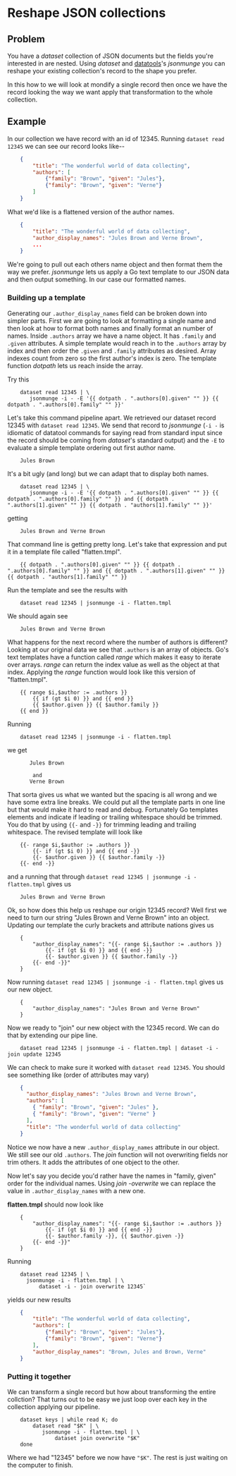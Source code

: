 
# Reshape JSON collections

## Problem

You have a _dataset_ collection of JSON documents but the fields you're 
interested in are nested.  Using _dataset_ and 
[datatools](https://github.com/caltechlibrary/datatools/releases/latest)'s 
_jsonmunge_ you can reshape your existing collection's record to the 
shape you prefer. 

In this how to we will look at mondify a single record then once we have
the record looking the way we want apply that transformation to the whole 
collection.

## Example

In our collection we have record with an id of 12345. Running 
`dataset read 12345` we can see our record looks like--

```json
    {
        "title": "The wonderful world of data collecting",
        "authors": [
            {"family": "Brown", "given": "Jules"},
            {"family": "Brown", "given": "Verne"}
        ]
    }
```

What we'd like is a flattened version of  the author names.

```json
    {
        "title": "The wonderful world of data collecting",
        "author_display_names": "Jules Brown and Verne Brown",
        ...
    }
```

We're going to pull out each others name object and then format them 
the way we prefer. _jsonmunge_ lets us apply a Go text template to our 
JSON data and then output something. In our case our formatted names.


### Building up a template

Generating our `.author_display_names` field can be broken down into 
simpler parts. First we are going to look at formatting a single name
and then look at how to format both names and finally format an number 
of names.  Inside `.authors` array we have a name object. It has 
`.family` and `.given` attributes.  A simple template would reach in 
to the `.authors` array by index and then order the `.given` and
`.family` attributes as desired. Array indexes count from zero so the 
first author's index is zero. The template function *dotpath* lets
us reach inside the array.

Try this

```shell
    dataset read 12345 | \
       jsonmunge -i - -E '{{ dotpath . ".authors[0].given" "" }} {{ dotpath . ".authors[0].family" "" }}'
```

Let's take this command pipeline apart.  We retrieved our dataset 
record 12345 with `dataset read 12345`. We send that record to 
_jsonmunge_ (`-i -` is idiomatic of datatool commands for saying read 
from standard input since the record should be coming from _dataset_'s 
standard output) and the `-E` to evaluate a simple template ordering 
out first author name.

```
    Jules Brown
```

It's a bit ugly (and long) but we can adapt that to display both names.

```shell
    dataset read 12345 | \
       jsonmunge -i - -E '{{ dotpath . ".authors[0].given" "" }} {{ dotpath . ".authors[0].family" "" }} and {{ dotpath . ".authors[1].given" "" }} {{ dotpath . "authors[1].family" "" }}'
```

getting

```
    Jules Brown and Verne Brown
```

That command line is getting pretty long. Let's take that expression 
and put it in a template file called "flatten.tmpl".

```
    {{ dotpath . ".authors[0].given" "" }} {{ dotpath . ".authors[0].family" "" }} and {{ dotpath . ".authors[1].given" "" }} {{ dotpath . "authors[1].family" "" }}
```

Run the template and see the results with

```shell
    dataset read 12345 | jsonmunge -i - flatten.tmpl
```

We should again see

```
    Jules Brown and Verne Brown
```

What happens for the next record where the number of authors is 
different? Looking at our original data we see that `.authors` is an 
array of objects. Go's text templates have a function called *range* 
which makes it easy to iterate over arrays.  *range* can return the 
index value as well as the object at that index.  Applying the *range* 
function would look like this version of "flatten.tmpl".

```
    {{ range $i,$author := .authors }}
        {{ if (gt $i 0) }} and {{ end }}
        {{ $author.given }} {{ $author.family }}
    {{ end }}
```

Running

```shell
    dataset read 12345 | jsonmunge -i - flatten.tmpl
```

we get

```
       Jules Brown

        and
       Verne Brown
```

That sorta gives us what we wanted but the spacing is all wrong and we 
have some extra line breaks. We could put all the template parts in
one line but that would make it hard to read and debug. Fortunately Go 
templates elements and indicate if leading or trailing whitespace should
be trimmed. You do that by using `{{-` and `-}}` for trimming leading 
and trailing whitespace. The revised template will look like

```
    {{- range $i,$author := .authors }}
        {{- if (gt $i 0) }} and {{ end -}}
        {{- $author.given }} {{ $author.family -}}
    {{- end -}}
```

and a running that through 
`dataset read 12345 | jsonmunge -i - flatten.tmpl` gives us

```
    Jules Brown and Verne Brown
```

Ok, so how does this help us reshape our origin 12345 record?  Well 
first we need to turn our string "Jules Brown and Verne Brown"
into an object. Updating our template the curly brackets and attribute 
nations gives us

```
    {
        "author_display_names": "{{- range $i,$author := .authors }}
            {{- if (gt $i 0) }} and {{ end -}}
            {{- $author.given }} {{ $author.family -}}
        {{- end -}}"
    }
```

Now running `dataset read 12345 | jsonmunge -i - flatten.tmpl` gives 
us our new object.

```
    {
        "author_display_names": "Jules Brown and Verne Brown"
    }
```

Now we ready to "join" our new object with the 12345 record. We can do 
that by extending our pipe line.

```shell
    dataset read 12345 | jsonmunge -i - flatten.tmpl | dataset -i - join update 12345
```

We can check to make sure it worked with `dataset read 12345`. You should 
see something like (order of attributes may vary)

```json
    {
      "author_display_names": "Jules Brown and Verne Brown",
      "authors": [
        { "family": "Brown", "given": "Jules" },
        { "family": "Brown", "given": "Verne" }
      ],
      "title": "The wonderful world of data collecting"
    }
```

Notice we now have a new `.author_display_names` attribute in our object. 
We still see our old `.authors`. The *join* function will not overwriting 
fields nor trim others.  It adds the attributes of one object to the other.

Now let's say you decide you'd rather have the names in "family, given" 
order for the individual names.  Using *join -overwrite* we can replace 
the value in `.author_display_names` with a new one.

**flatten.tmpl** should now look like

```
    {
        "author_display_names": "{{- range $i,$author := .authors }}
            {{- if (gt $i 0) }} and {{ end -}}
            {{- $author.family -}}, {{ $author.given -}}
        {{- end -}}"
    }
```

Running 

```shell
    dataset read 12345 | \
      jsonmunge -i - flatten.tmpl | \
          dataset -i - join overwrite 12345` 
```

yields our new results

```json
    {
        "title": "The wonderful world of data collecting",
        "authors": [
            {"family": "Brown", "given": "Jules"},
            {"family": "Brown", "given": "Verne"}
        ],
        "author_display_names": "Brown, Jules and Brown, Verne"
    }
```

### Putting it together

We can transform a single record but how about transforming the entire 
collction?  That turns out to be easy we just loop over each key in the 
collection applying our pipeline. 

```shell
    dataset keys | while read K; do
        dataset read "$K" | \
           jsonmunge -i - flatten.tmpl | \
               dataset join overwrite "$K"
    done
```

Where we had "12345" before we now have `"$K"`. The rest is just 
waiting on the computer to finish.

